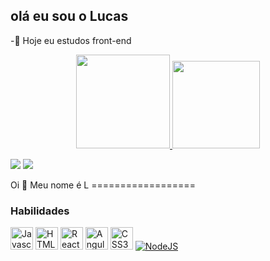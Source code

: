 ## olá eu sou o Lucas
 
 -📖 Hoje eu estudos front-end 
 

<div align="center">
  <a href="https://github.com/LucasLeite19">
  <img height="150em" src="https://github-readme-stats.vercel.app/api?username=LucasLeite19&show_icons=true&theme=dark&include_all_commits=true&count_private=true"/>
  <img height="140em" src="https://github-readme-stats.vercel.app/api/top-langs/?username=LucasLeite19&layout=compact&langs_count=7&theme=dark"/>
</div>

<div> 
  
  <a href="https://www.instagram.com/lukeleite22/" target="_blank"><img src="https://img.shields.io/badge/-Instagram-%23E4405F?style=for-the-badge&logo=instagram&logoColor=white" target="_blank"></a>
  <a href="https://www.linkedin.com/in/llcaldeira/" target="_blank"><img src="https://img.shields.io/badge/-LinkedIn-%230077B5?style=for-the-badge&logo=linkedin&logoColor=white" target="_blank"></a> 
 
 
Oi 👋 Meu nome é L ==================

### Habilidades

<p align="left">
<a href="https://developer.mozilla.org/en-US/docs/Web/JavaScript" target="_blank" rel="noreferrer"><img src="https ://raw.githubusercontent.com/danielcranney/readme-generator/main/public/icons/skills/javascript-colored.svg" width="36" height="36" alt="Javascript" /></a>
<a href="https://developer.mozilla.org/en-US/docs/Glossary/HTML5" target="_blank" rel="noreferrer"><img src="https://raw.githubusercontent.com /danielcranney/readme-generator/main/public/icons/skills/html5-colored.svg" width="36" height="36" alt="HTML5" /></a>
<a href="https:/ /reactjs.org/" target="_blank" rel="noreferrer"><img src="https://raw.githubusercontent.com/danielcranney/readme-generator/main/public/icons/skills/react-colored. svg" width="36" height="36" alt="React" /></a>
<a href="https://angular.io/" target="_blank"rel="noreferrer"><img src="https://raw.githubusercontent.com/danielcranney/readme-generator/main/public/icons/skills/angularjs-colored.svg" width="36" height="36 " alt="Angular" /></a>
<a href="https://www.w3.org/TR/CSS/#css" target="_blank" rel="noreferrer"><img src="https://raw.githubusercontent.com/danielcranney/ readme-generator/main/public/icons/skills/css3-colored.svg" width="36" height="36" alt="CSS3" /></a>
<a href="https://nodejs. org/en/" target="_blank" rel="noreferrer"><img src="https://raw.githubusercontent.com/danielcranney/readme-generator/main/public/icons/skills/nodejs-colored.svg " largura="36" altura="36" alt="NodeJS" /></a>
</p>
